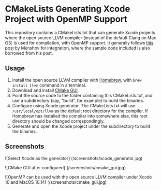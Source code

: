 # CMakeLists Generating Xcode Project with OpenMP Support
This repository contains a CMakeLists.txt that can generate Xcode projects where the open source LLVM compiler (instead of the default Clang on Mac OS) is used for compilation, with OpenMP support. It generally follows [this post](http://antonmenshov.com/2017/09/09/clang-openmp-setup-in-xcode/) by Menshov for integration, where the sample code included is also borrowed from his post.

## Usage
1. Install the open source LLVM compiler with [Homebrew](https://brew.sh), with `brew install llvm` command in a terminal.
2. Download and install [CMake GUI](https://cmake.org/download/).
3. Point the source code to the folder containing this CMakeLists.txt, and use a subdirectory (say, "build", for example) to build the binaries.
4. Configure using Xcode generator. The CMakeLists.txt will use `/usr/local/opt/llvm` as the default root directory for the compiler. If Homebrew has installed the compiler into somewhere else, this root directory should be changed correspondingly.
5. Generate and open the Xcode project under the subdirectory to build the binaries.

## Screenshots
![Select Xcode as the generator]
(/screenshots/xcode_generator.jpg)

![CMake GUI after configured]
(/screenshots/cmake_gui.jpg)

![OpenMP can be used with the open source LLVM compiler under Xcode 10 and MacOS 10.14]
(/screenshots/cmake_gui.jpg)
